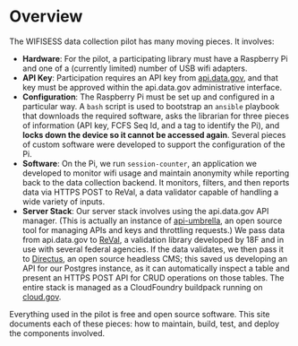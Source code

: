 # Overview

The WIFISESS data collection pilot has many moving pieces. It involves:

* **Hardware**: For the pilot, a participating library must have a Raspberry Pi and one of a (currently limited) number of USB wifi adapters.
* **API Key**: Participation requires an API key from [api.data.gov](https://api.data.gov/), and that key must be approved within the api.data.gov administrative interface.
* **Configuration**: The Raspberry Pi must be set up and configured in a particular way. A `bash` script is used to bootstrap an `ansible` playbook that downloads the required software, asks the librarian for three pieces of information (API key, FCFS Seq Id, and a tag to identify the Pi), and **locks down the device so it cannot be accessed again**. Several pieces of custom software were developed to support the configuration of the Pi.
* **Software**: On the Pi, we run `session-counter`, an application we developed to monitor wifi usage and maintain anonymity while reporting back to the data collection backend. It monitors, filters, and then reports data via HTTPS POST to ReVal, a data validator capable of handling a wide variety of inputs.
* **Server Stack**: Our server stack involves using the api.data.gov API manager. (This is actually an instance of [api-umbrella](https://apiumbrella.io/), an open source tool for managing APIs and keys and throttling requests.) We pass data from api.data.gov to [ReVal](https://github.com/18F/ReVAL), a validation library developed by 18F and in use with several federal agencies. If the data validates, we then pass it to [Directus](https://directus.io/), an open source headless CMS; this saved us developing an API for our Postgres instance, as it can automatically inspect a table and present an HTTPS POST API for CRUD operations on those tables. The entire stack is managed as a CloudFoundry buildpack running on [cloud.gov](https://cloud.gov).

Everything used in the pilot is free and open source software. This site documents each of these pieces: how to maintain, build, test, and deploy the components involved.